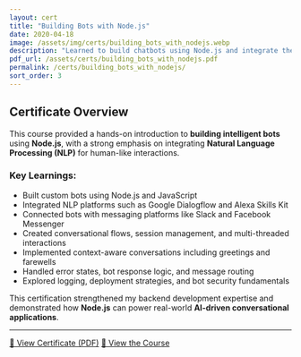 ```yaml
---
layout: cert
title: "Building Bots with Node.js"
date: 2020-04-18
image: /assets/img/certs/building_bots_with_nodejs.webp
description: "Learned to build chatbots using Node.js and integrate them with natural language processing (NLP) services."
pdf_url: /assets/certs/building_bots_with_nodejs.pdf
permalink: /certs/building_bots_with_nodejs/
sort_order: 3
---
```


## Certificate Overview

This course provided a hands-on introduction to **building intelligent bots** using **Node.js**, with a strong emphasis on integrating **Natural Language Processing (NLP)** for human-like interactions.

### Key Learnings:

- Built custom bots using Node.js and JavaScript
- Integrated NLP platforms such as Google Dialogflow and Alexa Skills Kit
- Connected bots with messaging platforms like Slack and Facebook Messenger
- Created conversational flows, session management, and multi-threaded interactions
- Implemented context-aware conversations including greetings and farewells
- Handled error states, bot response logic, and message routing
- Explored logging, deployment strategies, and bot security fundamentals

This certification strengthened my backend development expertise and demonstrated how **Node.js** can power real-world **AI-driven conversational applications**.

---

[📄 View Certificate (PDF)](/assets/certs/building_bots_with_nodejs.pdf)
[🔗 View the Course](https://www.linkedin.com/learning/building-bots-with-node-js)